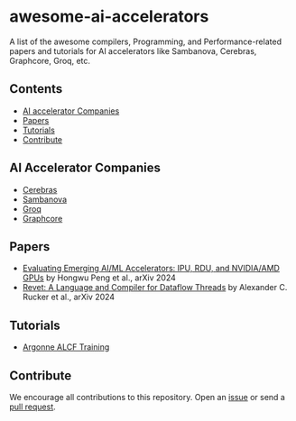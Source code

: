 # awesome-ai-accelerators
A list of the awesome compilers, Programming, and Performance-related papers and tutorials for AI accelerators like Sambanova, Cerebras, Graphcore, Groq, etc.


## Contents
- [AI accelerator Companies](#ai-accelerator-companies)
- [Papers](#papers)
- [Tutorials](#tutorials)
- [Contribute](#contribute)

## AI Accelerator Companies
- [Cerebras](https://www.cerebras.net/)
- [Sambanova](https://sambanova.ai/)
- [Groq](https://groq.com/)
- [Graphcore](https://www.graphcore.ai/)

## Papers

- [Evaluating Emerging AI/ML Accelerators: IPU, RDU, and NVIDIA/AMD GPUs](https://arxiv.org/abs/2002.03794) by Hongwu Peng et al., arXiv 2024
- [Revet: A Language and Compiler for Dataflow Threads](https://arxiv.org/pdf/2302.06124) by Alexander C. Rucker et al., arXiv 2024

## Tutorials
- [Argonne ALCF Training](https://www.alcf.anl.gov/ai-testbed-training-workshops)

## Contribute
We encourage all contributions to this repository. Open an [issue](https://github.com/Sameeranjoshi/awesome-ai-accelerators/issues) or send a [pull request](https://github.com/Sameeranjoshi/awesome-ai-accelerators/pulls).
